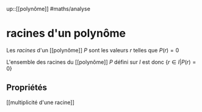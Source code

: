 up::[[polynôme]]
#maths/analyse 
# racines d'un polynôme
Les _racines_ d'un [[polynôme]] $P$ sont les valeurs $r$ telles que $P(r) = 0$

L'ensemble des racines du [[polynôme]] $P$ défini sur $I$ est donc $\{r\in I| P(r) = 0\}$

## Propriétés 

[[multiplicité d'une racine]]

